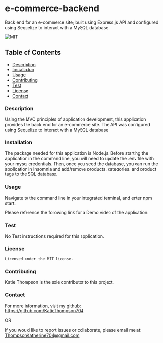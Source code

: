 # e-commerce-backend

Back end for an e-commerce site; built using Express.js API and configured using Sequelize to interact with a MySQL database.

![MIT](https://img.shields.io/badge/license-MIT-blue)

## Table of Contents

- [Description](#description)
- [Installation](#installation)
- [Usage](#usage)
- [Contributing](#contributing)
- [Test](#test)
- [License](#license)
- [Contact](#contact)

### Description

Using the MVC principles of application development, this application provides the back end for an e-commerce site. The API was configured using Sequelize to interact with a MySQL database.

### Installation

The package needed for this application is Node.js. Before starting the application in the command line, you will need to update the .env file with your mysql credentials. Then, once you seed the database, you can run the application in Insomnia and add/remove products, categories, and product tags to the SQL database.

### Usage

Navigate to the command line in your integrated terminal, and enter npm start.

Please reference the following link for a Demo video of the application:

### Test

No Test instructions required for this application.

### License

    Licensed under the MIT license.

### Contributing

Katie Thompson is the sole contributor to this project.

### Contact

For more information, visit my github: https://github.com/KatieThompson704

OR

If you would like to report issues or collaborate, please email me at: [ThompsonKatherine704@gmail.com](mailto:ThompsonKatherine704@gmail.com)
